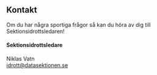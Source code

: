 ## Kontakt

Om du har några sportiga frågor så kan du höra av dig till Sektionsidrottsledaren!

#### Sektionsidrottsledare

Niklas Vatn </br>
[idrott@datasektionen.se](mailto:idrott@datasektionen.se)
